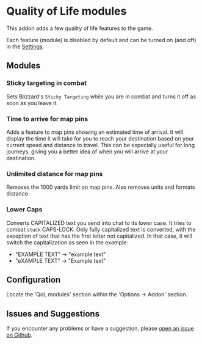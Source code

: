 # Quality of Life modules

This addon adds a few quality of life features to the game.

Each feature (module) is disabled by default and can be turned on (and off) in the [Settings](#configuration).

## Modules

### Sticky targeting in combat

Sets Blizzard's `Sticky Targeting` while you are in combat and turns it off as soon as you leave it.

### Time to arrive for map pins

Adds a feature to map pins showing an estimated time of arrival. It will display the time it will take for you to reach your destination based on your current speed and distance to travel. This can be especially useful for long journeys, giving you a better idea of when you will arrive at your destination.

### Unlimited distance for map pins

Removes the 1000 yards limit on map pins. Also removes units and formats distance

### Lower Caps

Converts CAPITALIZED text you send into chat to its lower case. It tries to combat `stuck` CAPS-LOCK. Only fully capitalized text is converted, with the exception of text that has the first letter not capitalized. In that case, it will switch the capitalization as seen in the example:

- "EXAMPLE TEXT" -> "example text"
- "eXAMPLE TEXT" -> "Example text"

## Configuration

Locate the 'QoL modules' section within the 'Options -> Addon' section.

## Issues and Suggestions

If you encounter any problems or have a suggestion, please [open an issue on Github](https://github.com/BelegCufea/QoLmods/issues).